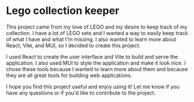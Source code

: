 # Lego collection keeper

This project came from my love of LEGO and my desire to keep track of my collection. I have a lot of LEGO sets and I wanted a way to easily keep track of what I have and what I'm missing. I also wanted to learn more about React, Vite, and MUI, so I decided to create this project.

I used React to create the user interface and Vite to build and serve the application. I also used MUI to style the application and make it look nice. I chose these tools because I wanted to learn more about them and because they are all great tools for building web applications.

I hope you find this project useful and enjoy using it! Let me know if you have any questions or if you'd like to contribute to the project.

